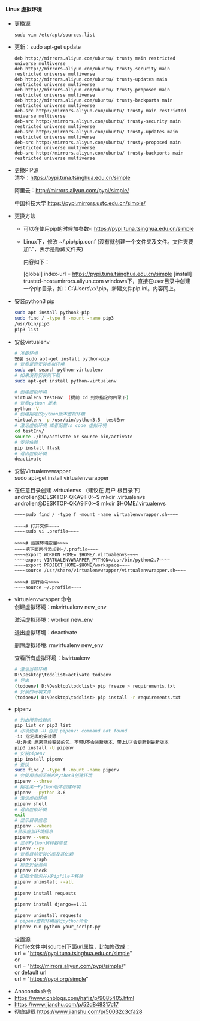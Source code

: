 #### Linux 虚拟环境

- 更换源  
    ```
    sudo vim /etc/apt/sources.list
    ```
- 更新：sudo apt-get update
    ``` 
    deb http://mirrors.aliyun.com/ubuntu/ trusty main restricted universe multiverse
    deb http://mirrors.aliyun.com/ubuntu/ trusty-security main restricted universe multiverse
    deb http://mirrors.aliyun.com/ubuntu/ trusty-updates main restricted universe multiverse
    deb http://mirrors.aliyun.com/ubuntu/ trusty-proposed main restricted universe multiverse
    deb http://mirrors.aliyun.com/ubuntu/ trusty-backports main restricted universe multiverse
    deb-src http://mirrors.aliyun.com/ubuntu/ trusty main restricted universe multiverse
    deb-src http://mirrors.aliyun.com/ubuntu/ trusty-security main restricted universe multiverse
    deb-src http://mirrors.aliyun.com/ubuntu/ trusty-updates main restricted universe multiverse
    deb-src http://mirrors.aliyun.com/ubuntu/ trusty-proposed main restricted universe multiverse
    deb-src http://mirrors.aliyun.com/ubuntu/ trusty-backports main restricted universe multiverse
    ```
- 更换PIP源  
    清华：https://pypi.tuna.tsinghua.edu.cn/simple

    阿里云：http://mirrors.aliyun.com/pypi/simple/

    中国科技大学 https://pypi.mirrors.ustc.edu.cn/simple/

- 更换方法
  - 可以在使用pip的时候加参数-i https://pypi.tuna.tsinghua.edu.cn/simple

  - Linux下，修改 ~/.pip/pip.conf (没有就创建一个文件夹及文件。文件夹要加“.”，表示是隐藏文件夹)

      内容如下：

      [global]
      index-url = https://pypi.tuna.tsinghua.edu.cn/simple
      [install]
      trusted-host=mirrors.aliyun.com
      windows下，直接在user目录中创建一个pip目录，如：C:\Users\xx\pip，新建文件pip.ini。内容同上。

- 安装python3 pip
    ``` bash
    sudo apt install python3-pip
    sudo find / -type f -mount -name pip3
    /usr/bin/pip3
    pip3 list
    ```

* 安装virtualenv
    ``` bash
    # 准备环境 
    安装 sudo apt-get install python-pip
    # 查看是否安装虚拟环境
    sudo apt search python-virtualenv
    # 如果没有安装则下载
    sudo apt-get install python-virtualenv

    # 创建虚拟环境
    virtualenv testEnv  (提前 cd 到你指定的目录下)
    # 查看python 版本
    python -V
    # 创建指定的python版本虚拟环境
    virtualenv -p /usr/bin/python3.5  testEnv 
    # 激活虚拟环境 或者配置vs code 虚拟环境
    cd testEnv/
    source ./bin/activate or source bin/activate
    # 安装依赖
    pip install flask
    # 退出虚拟环境
    deactivate
    ```

* 安装Virtualenvwrapper  
    sudo apt-get install virtualenvwrapper  

* 在任意目录创建 .virtualenvs （建议在 用户 根目录下）  
    androllen@DESKTOP-QKA9IF0:~$ mkdir .virtualenvs   
    androllen@DESKTOP-QKA9IF0:~$ mkdir $HOME/.virtualenvs  
    ~~~~# 查找virtualenvwrapper.sh路径~~~~
    ~~~~sudo find / -type f -mount -name virtualenvwrapper.sh~~~~

    ~~~~# 打开文件~~~~
    ~~~~sudo vi .profile~~~~

    ~~~~# 设置环境变量~~~~
    ~~~~把下面两行添加到~/.profile~~~~
    ~~~~export WORKON_HOME= $HOME/.virtualenvs~~~~
    ~~~~export VIRTUALENVWRAPPER_PYTHON=/usr/bin/python2.7~~~~
    ~~~~export PROJECT_HOME=$HOME/workspace~~~~
    ~~~~source /usr/share/virtualenvwrapper/virtualenvwrapper.sh~~~~

    ~~~~# 运行命令~~~~
    ~~~~source ~/.profile~~~~

* virtualenvwrapper 命令  
    创建虚拟环境：mkvirtualenv new_env 

    激活虚拟环境：workon new_env

    退出虚拟环境：deactivate

    删除虚拟环境: rmvirtualenv new_env

    查看所有虚拟环境：lsvirtualenv

    ``` bash
    # 激活当前环境
    D:\Desktop\todolist>activate todoenv
    # 导出
    (todoenv) D:\Desktop\todolist> pip freeze > requirements.txt
    # 安装的环境文件
    (todoenv) D:\Desktop\todolist> pip install -r requirements.txt
    ```

- pipenv
    ``` bash
    # 列出所有依赖包
    pip list or pip3 list
    # 必须使用 -U 否则 pipenv: command not found
    -i: 指定库的安装源
    -U:升级 原来已经安装的包，不带U不会装新版本，带上U才会更新到最新版本
    pip3 install -U pipenv
    # 安装pipenv
    pip install pipenv
    # 查找
    sudo find / -type f -mount -name pipenv
    # 会使用当前系统的Python3创建环境  
    pipenv --three
    # 指定某一Python版本创建环境
    pipenv --python 3.6
    # 激活虚拟环境
    pipenv shell
    # 退出虚拟环境
    exit
    # 显示目录信息
    pipenv --where
    #显示虚拟环境信息
    pipenv --venv
    # 显示Python解释器信息
    pipenv --py
    # 查看目前安装的库及其依赖
    pipenv graph
    # 检查安全漏洞
    pipenv check
    # 卸载全部包并从Pipfile中移除
    pipenv uninstall --all
    #
    pipenv install requests
    #
    pipenv install django==1.11
    #
    pipenv uninstall requests
    # pipenv虚拟环境运行python命令
    pipenv run python your_script.py
    ```
    设置源  
    Pipfile文件中[source]下面url属性，比如修改成：  
    url = "https://pypi.tuna.tsinghua.edu.cn/simple"  
    or  
    url = "http://mirrors.aliyun.com/pypi/simple/"  
    or default url  
    url = "https://pypi.org/simple"

* Anaconda 命令 
* <https://www.cnblogs.com/hafiz/p/9085405.html>
* <https://www.jianshu.com/p/52d848317c17>
* 彻底卸载  <https://www.jianshu.com/p/50032c3cfa28>
